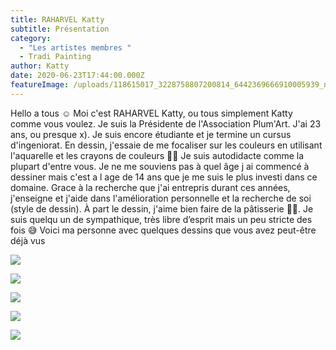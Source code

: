 ```yaml
---
title: RAHARVEL Katty
subtitle: Présentation
category:
  - "Les artistes membres "
  - Tradi Painting
author: Katty
date: 2020-06-23T17:44:00.000Z
featureImage: /uploads/118615017_3228758807200814_6442369666910005939_n.jpg
---
```

Hello a tous ☺️ Moi c'est RAHARVEL Katty, ou tous simplement Katty comme vous voulez. Je suis la Présidente de l'Association Plum'Art. J'ai 23 ans, ou presque x). Je suis encore étudiante et je termine un cursus d'ingeniorat. En dessin, j'essaie de me focaliser sur les couleurs en utilisant l'aquarelle et les crayons de couleurs 🎨🎨 Je suis autodidacte comme la plupart d'entre vous. Je ne me souviens pas à quel âge j ai commencé à dessiner mais c'est a l age de 14 ans que je me suis le plus investi dans ce domaine. Grace à la recherche que j'ai entrepris durant ces années, j'enseigne et j'aide dans l'amélioration personnelle et la recherche de soi (style de dessin). À part le dessin, j'aime bien faire de la pâtisserie 🍰🥧. Je suis quelqu un de sympathique, très libre d’esprit mais un peu stricte des fois 😅
Voici ma personne avec quelques dessins que vous avez peut-être déjà vus

![](/uploads/105416071_3036511559758874_6066017076083702346_o.jpg)

![](/uploads/105019244_3036508376425859_6865464076191853479_o.jpg)

![](/uploads/105052415_3036513743091989_1165580781776699499_n.jpg)

![](/uploads/105283427_3036510649758965_2237638780627294695_o.jpg)

![](/uploads/105342485_3036510676425629_6544197708730849354_o.jpg)